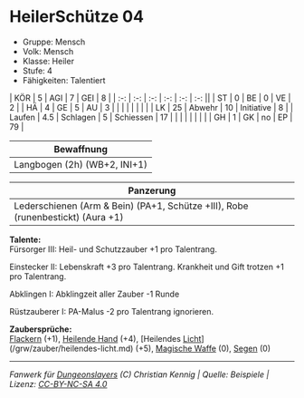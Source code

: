 # HeilerSchütze 04  
- Gruppe: Mensch  
- Volk: Mensch  
- Klasse: Heiler  
- Stufe: 4  
- Fähigkeiten: Talentiert  


| KÖR    | 5   | AGI      | 7  | GEI        | 8  |
| :-: | :-: | :-: | :-: | :-: | :-: ||
| ST     | 0   | BE       | 0  | VE         | 2  |
| HÄ     | 4   | GE       | 5  | AU         | 3  |
|        |     |          |    |            |    |
| LK     | 25  | Abwehr   | 10 | Initiative | 8  |
| Laufen | 4.5 | Schlagen | 5  | Schiessen  | 17 |
|        |     |          |    |            |    |
| GH     | 1   | GK       | no | EP         | 79 |


| Bewaffnung |
| --- |
| Langbogen (2h) (WB+2, INI+1) |


| Panzerung |
| --- |
| Lederschienen (Arm & Bein) (PA+1, Schütze +III), Robe (runenbestickt) (Aura +1) |


**Talente:**  
Fürsorger III: Heil- und Schutzzauber +1 pro Talentrang.

Einstecker II: Lebenskraft +3 pro Talentrang. Krankheit und Gift trotzen +1 pro Talentrang.

Abklingen I: Abklingzeit aller Zauber -1 Runde

Rüstzauberer I: PA-Malus -2 pro Talentrang ignorieren.


**Zaubersprüche:**  
[Flackern](/grw/zauber/flackern.md) (+1), [Heilende Hand](/grw/zauber/heilende-hand.md) (+4), [Heilendes [Licht](/grw/zauber/licht.md)](/grw/zauber/heilendes-licht.md) (+5), [Magische Waffe](/grw/zauber/magische-waffe.md) (0), [Segen](/grw/zauber/segen.md) (0)




___
*Fanwerk für [Dungeonslayers](https://www.dungeonslayers.net/) (C) Christian Kennig | Quelle: Beispiele | Lizenz: [CC-BY-NC-SA 4.0](https://creativecommons.org/licenses/by-nc-sa/4.0/deed.de)*